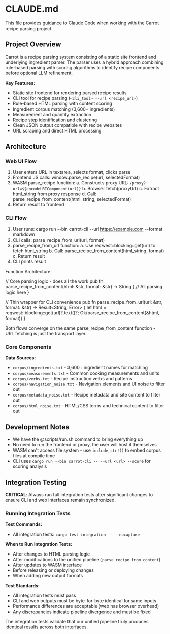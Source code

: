 # CLAUDE.md

This file provides guidance to Claude Code when working with the Carrot recipe parsing project.

## Project Overview

Carrot is a recipe parsing system consisting of a static site frontend and underlying ingredient parser. The parser uses a hybrid approach combining rule-based parsing with scoring algorithms to identify recipe components before optional LLM refinement.

**Key Features:**
- Static site frontend for rendering parsed recipe results
- CLI tool for recipe parsing (`<cli_tool> --url <recipe_url>`)
- Rule-based HTML parsing with content scoring
- Ingredient corpus matching (3,600+ ingredients)
- Measurement and quantity extraction
- Recipe step identification and clustering
- Clean JSON output compatible with recipe websites
- URL scraping and direct HTML processing

## Architecture

  ### Web UI Flow

  1. User enters URL in textarea, selects format, clicks parse
  2. Frontend JS calls: window.parse_recipe(url, selectedFormat)
  3. WASM parse_recipe function:
     a. Constructs proxy URL: `/proxy?url=${encodeURIComponent(url)}`
     b. Browser fetch(proxyUrl)
     c. Extract html_string from proxy response
     d. Call: parse_recipe_from_content(html_string, selectedFormat)
  4. Return result to frontend

  ### CLI Flow

  1. User runs: cargo run --bin carrot-cli --url https://example.com --format markdown
  2. CLI calls: parse_recipe_from_url(url, format)
  3. parse_recipe_from_url function:
     a. Use reqwest::blocking::get(url) to fetch html_string
     b. Call: parse_recipe_from_content(html_string, format)
     c. Return result
  4. CLI prints result

  Function Architecture:

  // Core parsing logic - does all the work
  pub fn parse_recipe_from_content(html: &str, format: &str) -> String {
      // All parsing logic here
  }

  // Thin wrapper for CLI convenience
  pub fn parse_recipe_from_url(url: &str, format: &str) -> Result<String, Error> {
      let html = reqwest::blocking::get(url)?.text()?;
      Ok(parse_recipe_from_content(&html, format))
  }

  Both flows converge on the same parse_recipe_from_content function - URL fetching is just the transport layer.


### Core Components

**Data Sources:**
- `corpus/ingredients.txt` - 3,600+ ingredient names for matching
- `corpus/measurements.txt` - Common cooking measurements and units
- `corpus/verbs.txt` - Recipe instruction verbs and patterns
- `corpus/navigation_noise.txt` - Navigation elements and UI noise to filter out
- `corpus/metadata_noise.txt` - Recipe metadata and site content to filter out  
- `corpus/html_noise.txt` - HTML/CSS terms and technical content to filter out

## Development Notes

- We have the @scripts/run.sh command to bring everything up
- No need to run the frontend or proxy, the user will host it themselves
- WASM can't access file system - use `include_str!()` to embed corpus files at compile time
- CLI uses `cargo run --bin carrot-cli -- --url <url> --score` for scoring analysis

## Integration Testing

**CRITICAL**: Always run full integration tests after significant changes to ensure CLI and web interfaces remain synchronized.

### Running Integration Tests

**Test Commands:**
- All integration tests: `cargo test integration -- --nocapture`

**When to Run Integration Tests:**
- After changes to HTML parsing logic
- After modifications to the unified pipeline (`parse_recipe_from_content`)  
- After updates to WASM interface
- Before releasing or deploying changes
- When adding new output formats

**Test Standards:**
- All integration tests must pass
- CLI and web outputs must be byte-for-byte identical for same inputs
- Performance differences are acceptable (web has browser overhead)
- Any discrepancies indicate pipeline divergence and must be fixed

The integration tests validate that our unified pipeline truly produces identical results across both interfaces.
